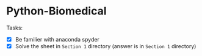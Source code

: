 # Python-Biomedical

Tasks:
- [x] Be familier with anaconda spyder
- [x] Solve the sheet in `Section 1` directory (answer is in `Section 1` directory)
